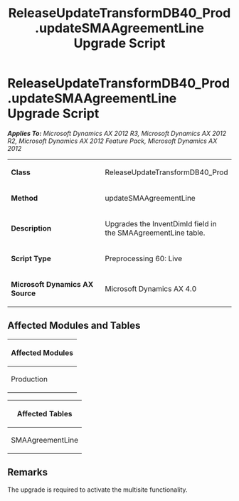 ﻿---
title: ReleaseUpdateTransformDB40_Prod.updateSMAAgreementLine Upgrade Script
TOCTitle: ReleaseUpdateTransformDB40_Prod.updateSMAAgreementLine Upgrade Script
ms:assetid: cbb33732-0d32-bc1e-3c7f-026ab6d60d37
ms:mtpsurl: https://msdn.microsoft.com/en-us/library/JJ719669(v=AX.60)
ms:contentKeyID: 49711235
ms.date: 05/18/2015
mtps_version: v=AX.60
---

# ReleaseUpdateTransformDB40\_Prod.updateSMAAgreementLine Upgrade Script 


_**Applies To:** Microsoft Dynamics AX 2012 R3, Microsoft Dynamics AX 2012 R2, Microsoft Dynamics AX 2012 Feature Pack, Microsoft Dynamics AX 2012_

<table>
<colgroup>
<col style="width: 50%" />
<col style="width: 50%" />
</colgroup>
<tbody>
<tr class="odd">
<td><p><strong>Class</strong></p></td>
<td><p>ReleaseUpdateTransformDB40_Prod</p></td>
</tr>
<tr class="even">
<td><p><strong>Method</strong></p></td>
<td><p>updateSMAAgreementLine</p></td>
</tr>
<tr class="odd">
<td><p><strong>Description</strong></p></td>
<td><p>Upgrades the InventDimId field in the SMAAgreementLine table.</p></td>
</tr>
<tr class="even">
<td><p><strong>Script Type</strong></p></td>
<td><p>Preprocessing 60: Live</p></td>
</tr>
<tr class="odd">
<td><p><strong>Microsoft Dynamics AX Source</strong></p></td>
<td><p>Microsoft Dynamics AX 4.0</p></td>
</tr>
</tbody>
</table>


## Affected Modules and Tables

<table>
<colgroup>
<col style="width: 100%" />
</colgroup>
<thead>
<tr class="header">
<th><p>Affected Modules</p></th>
</tr>
</thead>
<tbody>
<tr class="odd">
<td><p>Production</p></td>
</tr>
</tbody>
</table>


<table>
<colgroup>
<col style="width: 100%" />
</colgroup>
<thead>
<tr class="header">
<th><p>Affected Tables</p></th>
</tr>
</thead>
<tbody>
<tr class="odd">
<td><p>SMAAgreementLine</p></td>
</tr>
</tbody>
</table>


## Remarks

The upgrade is required to activate the multisite functionality.

  


